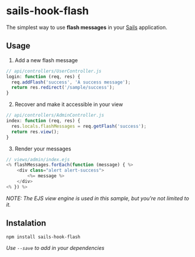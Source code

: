 # sails-hook-flash

The simplest way to use **flash messages** in your [Sails](http://sails.org) application.


## Usage

1. Add a new flash message

  ```js
  // api/controllers/UserController.js
  login: function (req, res) {
    req.addFlash('success', 'A success message');
    return res.redirect('/sample/success');
  }
  ```

2. Recover and make it accessible in your view
  ```js
  // api/controllers/AdminController.js
  index: function (req, res) {
    res.locals.flashMessages = req.getFlash('success');
    return res.view();
  }
  ```

3. Render your messages
  ```js
  // views/admin/index.ejs
  <% flashMessages.forEach(function (message) { %>
      <div class="alert alert-success">
          <%= message %>
      </div>
  <% }) %>
  ```
  *NOTE: The EJS view engine is used in this sample, but you're not limited to it.*


## Instalation

```
npm install sails-hook-flash
```
*Use `--save` to add in your dependencies*
